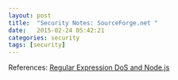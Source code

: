 ```yaml
---
layout: post
title:  "Security Notes: SourceForge.net "
date:   2015-02-24 05:42:21
categories: security
tags: [security]
---
```




References:
[Regular Expression DoS and Node.js](https://blog.liftsecurity.io/2014/11/03/regular-expression-dos-and-node.js?utm_source=nodeweekly&utm_medium=email)

[owasp]:            https://www.owasp.org/index.php/OWASP_Validation_Regex_Repository
